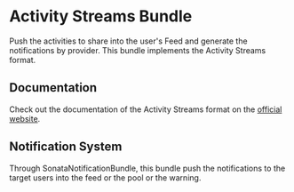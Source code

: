 # Activity Streams Bundle

Push the activities to share into the user's Feed and generate the notifications by provider.
This bundle implements the Activity Streams format. 

## Documentation

Check out the documentation of the Activity Streams format on the [official website](http://activitystrea.ms/).

## Notification System

Through SonataNotificationBundle, this bundle push the notifications to the target users into the feed or the pool or the warning.
